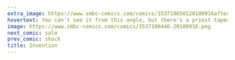 ```yaml
---
extra_image: https://www.smbc-comics.com/comics/153710650120180916after.png
hovertext: You can't see it from this angle, but there's a priest taped to the backpack who is constantly blessing its contents.
image: https://www.smbc-comics.com/comics/1537106446-20180916.png
next_comic: sale
prev_comic: shock
title: Invention
---
```


